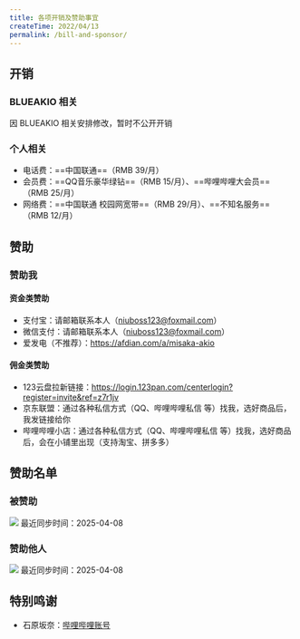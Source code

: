 ```yaml
---
title: 各项开销及赞助事宜
createTime: 2022/04/13
permalink: /bill-and-sponsor/
---
```

## 开销
### BLUEAKIO 相关
因 BLUEAKIO 相关安排修改，暂时不公开开销

### 个人相关
* 电话费：==中国联通==（RMB 39/月）
* 会员费：==QQ音乐豪华绿钻==（RMB 15/月）、==哔哩哔哩大会员==（RMB 25/月）
* 网络费：==中国联通 校园网宽带==（RMB 29/月）、==不知名服务==（RMB 12/月）

## 赞助
### 赞助我
#### 资金类赞助
- 支付宝：请邮箱联系本人（niuboss123@foxmail.com）
- 微信支付：请邮箱联系本人（niuboss123@foxmail.com）
- 爱发电（不推荐）：https://afdian.com/a/misaka-akio

#### 佣金类赞助
- 123云盘拉新链接：https://login.123pan.com/centerlogin?register=invite&ref=z7r1jv
- 京东联盟：通过各种私信方式（QQ、哔哩哔哩私信 等）找我，选好商品后，我发链接给你
- 哔哩哔哩小店：通过各种私信方式（QQ、哔哩哔哩私信 等）找我，选好商品后，会在小铺里出现（支持淘宝、拼多多）

## 赞助名单
### 被赞助
![](https://mx-space.akio.top/api/v2/objects/icon/z4dvvkfmhj8eaxwv0l.png)
最近同步时间：2025-04-08

### 赞助他人
![](https://mx-space.akio.top/api/v2/objects/icon/rlqpo4tpiy61py3tb1.png)
最近同步时间：2025-04-08

## 特别鸣谢
* 石原坂奈：[哔哩哔哩账号](https://space.bilibili.com/354869623)